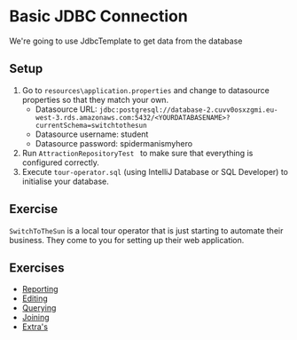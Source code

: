 # Basic JDBC Connection

We're going to use JdbcTemplate to get data from the database

## Setup
1. Go to `resources\application.properties` and change to datasource properties so that they match your own.
    - Datasource URL: `jdbc:postgresql://database-2.cuvv0osxzgmi.eu-west-3.rds.amazonaws.com:5432/<YOURDATABASENAME>?currentSchema=switchtothesun`
    - Datasource username: student
    - Datasource password: spidermanismyhero
2. Run `AttractionRepositoryTest ` to make sure that everything is configured correctly.
3. Execute `tour-operator.sql` (using IntelliJ Database or SQL Developer) to initialise your database.

## Exercise
`SwitchToTheSun` is a local tour operator that is just starting to automate their business.
 They come to you for setting up their web application.

## Exercises
* [Reporting](exercises/codelab01.md)
* [Editing](exercises/codelab02.md)
* [Querying](exercises/codelab03.md)
* [Joining](exercises/codelab04.md)
* [Extra's](exercises/codelab05.md)

